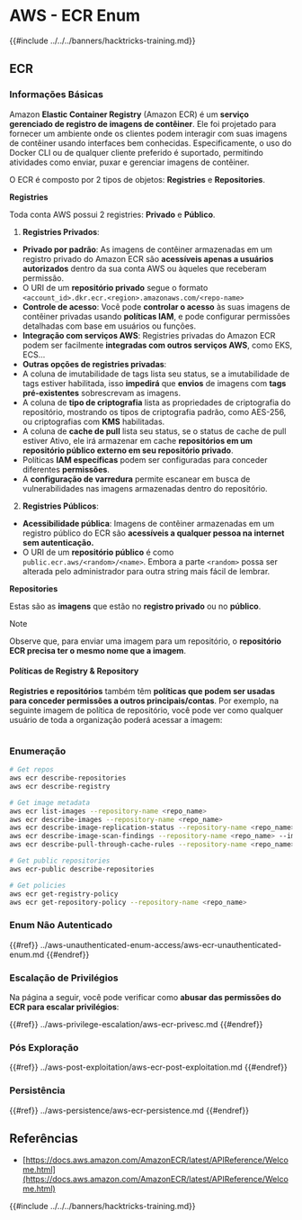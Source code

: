 # AWS - ECR Enum

{{#include ../../../banners/hacktricks-training.md}}

## ECR

### Informações Básicas

Amazon **Elastic Container Registry** (Amazon ECR) é um **serviço gerenciado de registro de imagens de contêiner**. Ele foi projetado para fornecer um ambiente onde os clientes podem interagir com suas imagens de contêiner usando interfaces bem conhecidas. Especificamente, o uso do Docker CLI ou de qualquer cliente preferido é suportado, permitindo atividades como enviar, puxar e gerenciar imagens de contêiner.

O ECR é composto por 2 tipos de objetos: **Registries** e **Repositories**.

**Registries**

Toda conta AWS possui 2 registries: **Privado** e **Público**.

1. **Registries Privados**:

- **Privado por padrão**: As imagens de contêiner armazenadas em um registro privado do Amazon ECR são **acessíveis apenas a usuários autorizados** dentro da sua conta AWS ou àqueles que receberam permissão.
- O URI de um **repositório privado** segue o formato `<account_id>.dkr.ecr.<region>.amazonaws.com/<repo-name>`
- **Controle de acesso**: Você pode **controlar o acesso** às suas imagens de contêiner privadas usando **políticas IAM**, e pode configurar permissões detalhadas com base em usuários ou funções.
- **Integração com serviços AWS**: Registries privadas do Amazon ECR podem ser facilmente **integradas com outros serviços AWS**, como EKS, ECS...
- **Outras opções de registries privadas**:
- A coluna de imutabilidade de tags lista seu status, se a imutabilidade de tags estiver habilitada, isso **impedirá** que **envios** de imagens com **tags pré-existentes** sobrescrevam as imagens.
- A coluna de **tipo de criptografia** lista as propriedades de criptografia do repositório, mostrando os tipos de criptografia padrão, como AES-256, ou criptografias com **KMS** habilitadas.
- A coluna de **cache de pull** lista seu status, se o status de cache de pull estiver Ativo, ele irá armazenar em cache **repositórios em um repositório público externo em seu repositório privado**.
- Políticas **IAM específicas** podem ser configuradas para conceder diferentes **permissões**.
- A **configuração de varredura** permite escanear em busca de vulnerabilidades nas imagens armazenadas dentro do repositório.

2. **Registries Públicos**:

- **Acessibilidade pública**: Imagens de contêiner armazenadas em um registro público do ECR são **acessíveis a qualquer pessoa na internet sem autenticação.**
- O URI de um **repositório público** é como `public.ecr.aws/<random>/<name>`. Embora a parte `<random>` possa ser alterada pelo administrador para outra string mais fácil de lembrar.

**Repositories**

Estas são as **imagens** que estão no **registro privado** ou no **público**.

> [!NOTE]
> Observe que, para enviar uma imagem para um repositório, o **repositório ECR precisa ter o mesmo nome que a imagem**.

#### Políticas de Registry & Repository

**Registries e repositórios** também têm **políticas que podem ser usadas para conceder permissões a outros principais/contas**. Por exemplo, na seguinte imagem de política de repositório, você pode ver como qualquer usuário de toda a organização poderá acessar a imagem:

<figure><img src="../../../images/image (280).png" alt=""><figcaption></figcaption></figure>

### Enumeração
```bash
# Get repos
aws ecr describe-repositories
aws ecr describe-registry

# Get image metadata
aws ecr list-images --repository-name <repo_name>
aws ecr describe-images --repository-name <repo_name>
aws ecr describe-image-replication-status --repository-name <repo_name> --image-id <image_id>
aws ecr describe-image-scan-findings --repository-name <repo_name> --image-id <image_id>
aws ecr describe-pull-through-cache-rules --repository-name <repo_name> --image-id <image_id>

# Get public repositories
aws ecr-public describe-repositories

# Get policies
aws ecr get-registry-policy
aws ecr get-repository-policy --repository-name <repo_name>
```
### Enum Não Autenticado

{{#ref}}
../aws-unauthenticated-enum-access/aws-ecr-unauthenticated-enum.md
{{#endref}}

### Escalação de Privilégios

Na página a seguir, você pode verificar como **abusar das permissões do ECR para escalar privilégios**:

{{#ref}}
../aws-privilege-escalation/aws-ecr-privesc.md
{{#endref}}

### Pós Exploração

{{#ref}}
../aws-post-exploitation/aws-ecr-post-exploitation.md
{{#endref}}

### Persistência

{{#ref}}
../aws-persistence/aws-ecr-persistence.md
{{#endref}}

## Referências

- [https://docs.aws.amazon.com/AmazonECR/latest/APIReference/Welcome.html](https://docs.aws.amazon.com/AmazonECR/latest/APIReference/Welcome.html)

{{#include ../../../banners/hacktricks-training.md}}
